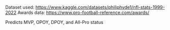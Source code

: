 Dataset used: https://www.kaggle.com/datasets/philiphyde1/nfl-stats-1999-2022
Awards data: https://www.pro-football-reference.com/awards/

Predicts MVP, OPOY, DPOY, and All-Pro status
